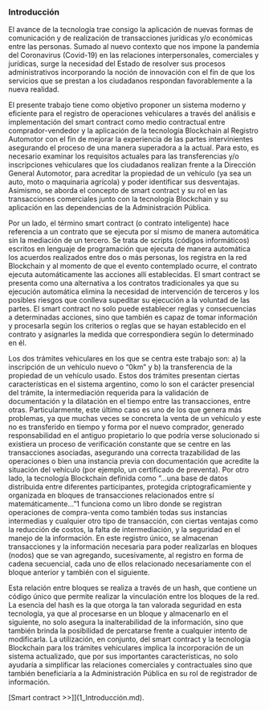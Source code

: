 ### Introducción

El avance de la tecnología trae consigo la aplicación de nuevas formas de comunicación y de realización de transacciones jurídicas y/o económicas entre las personas. Sumado al nuevo contexto que nos impone la pandemia del Coronavirus (Covid-19) en las relaciones interpersonales, comerciales y jurídicas, surge la necesidad del Estado de resolver sus procesos administrativos incorporando la noción de innovación con el fin de que los servicios que se prestan a los ciudadanos respondan favorablemente a la nueva realidad.


El presente trabajo tiene como objetivo proponer un sistema moderno y eficiente para el registro de operaciones vehiculares a través del análisis e implementación del smart contract como medio contractual entre comprador-vendedor y la aplicación de la tecnología Blockchain al Registro Automotor con el fin de mejorar la experiencia de las partes intervinientes asegurando el proceso de una manera superadora a la actual. Para esto, es necesario examinar los requisitos actuales para las transferencias y/o inscripciones vehiculares que los ciudadanos realizan frente a la Dirección General Automotor, para acreditar la propiedad de un vehículo (ya sea un auto, moto o maquinaria agrícola) y poder identificar sus desventajas. Asimismo, se aborda el concepto de smart contract y su rol en las transacciones comerciales junto con la tecnología Blockchain y su aplicación en las dependencias de la Administración Pública. 


Por un lado, el término smart contract (o contrato inteligente) hace referencia a un contrato que se ejecuta por sí mismo de manera automática sin la mediación de un tercero. Se trata de scripts (códigos informáticos) escritos en  lenguaje de programación que ejecuta de manera automática los acuerdos realizados entre dos o más personas, los registra en la red Blockchain y al momento de que el evento contemplado ocurre, el contrato ejecuta automáticamente las acciones allí establecidas. El smart contract se presenta como una alternativa a los contratos tradicionales ya que su ejecución automática elimina la necesidad de intervención de terceros y los posibles riesgos que conlleva supeditar su ejecución a la voluntad de las partes. El smart contract no solo puede establecer reglas y consecuencias a determinadas acciones, sino que también es capaz de tomar información y procesarla según los criterios o reglas que se hayan establecido en el contrato y asignarles la medida que correspondiera según lo determinado en él. 


Los dos trámites vehiculares en los que se centra este trabajo son: a) la inscripción de un vehículo nuevo o “0km” y b) la transferencia de la propiedad de un vehículo usado. Estos dos trámites presentan ciertas características en el sistema argentino, como lo son el carácter presencial del trámite, la intermediación requerida para la validación de documentación y la dilatación en el tiempo entre las transacciones, entre otras. Particularmente, este último caso es uno de los que genera más problemas, ya que muchas veces se concreta la venta de un vehículo y este no es transferido en tiempo y forma por el nuevo comprador, generado responsabilidad en el antiguo propietario lo que podría verse solucionado si existiera un proceso de verificación constante que se centre en las transacciones asociadas, asegurando una correcta trazabilidad de las operaciones o bien una instancia previa con documentación que acredite la situación del vehículo (por ejemplo, un certificado de preventa). 
Por otro lado, la tecnología Blockchain definida como “…una base de datos distribuida entre diferentes participantes, protegida criptograficamiente y organizada en bloques de transacciones relacionados entre sí matemáticamente…”1 funciona como un libro donde se registran operaciones de compra-venta como también todas sus instancias intermedias y cualquier otro tipo de transacción, con ciertas ventajas como la reducción de costos, la falta de intermediación, y la seguridad en el manejo de la información. En este registro único, se almacenan transacciones y la información necesaria para poder realizarlas en bloques (nodos) que se van agregando, sucesivamente, al registro en forma de cadena secuencial, cada uno de ellos relacionado necesariamente con el bloque anterior y también con el siguiente.


Esta relación entre bloques se realiza a través de un hash, que contiene un código único que permite realizar la vinculación entre los bloques de la red. La esencia del hash es la que otorga la tan valorada seguridad en esta tecnología, ya que al procesarse en un bloque y almacenarlo en el siguiente, no solo asegura la inalterabilidad de la información, sino que también brinda la posibilidad de percatarse frente a cualquier intento de modificarla. 
La utilización, en conjunto, del smart contract y la tecnología Blockchain para los trámites vehiculares implica la incorporación de un sistema actualizado, que por sus importantes características, no solo ayudaría a simplificar las relaciones comerciales y contractuales sino que también beneficiaría a la Administración Pública en su rol de registrador de información. 


[Smart contract >>]](1_Introducción.md).
